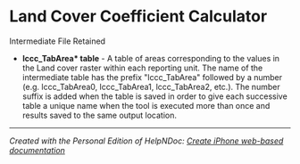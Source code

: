 # Land Cover Coefficient Calculator

Intermediate File Retained

* **lccc\_TabArea\* table** - A table of areas corresponding to the values in the Land cover raster within each reporting unit. The name of the intermediate table has the prefix "lccc\_TabArea" followed by a number (e.g. lccc\_TabArea0, lccc\_TabArea1, lccc\_TabArea2, etc.). The number suffix is added when the table is saved in order to give each successive table a unique name when the tool is executed more than once and results saved to the same output location.

***
_Created with the Personal Edition of HelpNDoc: [Create iPhone web-based documentation](<https://www.helpndoc.com/feature-tour/iphone-website-generation>)_
